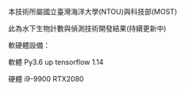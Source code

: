 本技術所屬國立臺灣海洋大學(NTOU)與科技部(MOST)

此為水下生物計數與偵測技術開發結果(持續更新中)

軟硬體設備：

軟體
Py3.6 up
tensorflow 1.14

硬體
i9-9900
RTX2080